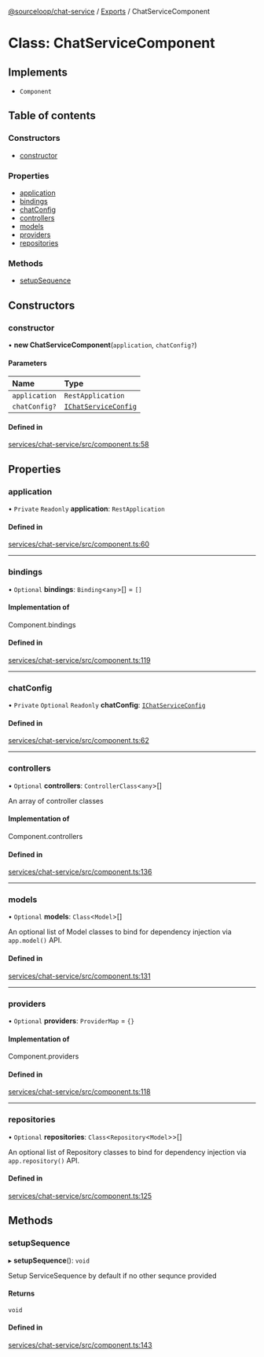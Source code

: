 [@sourceloop/chat-service](../README.md) / [Exports](../modules.md) / ChatServiceComponent

# Class: ChatServiceComponent

## Implements

- `Component`

## Table of contents

### Constructors

- [constructor](ChatServiceComponent.md#constructor)

### Properties

- [application](ChatServiceComponent.md#application)
- [bindings](ChatServiceComponent.md#bindings)
- [chatConfig](ChatServiceComponent.md#chatconfig)
- [controllers](ChatServiceComponent.md#controllers)
- [models](ChatServiceComponent.md#models)
- [providers](ChatServiceComponent.md#providers)
- [repositories](ChatServiceComponent.md#repositories)

### Methods

- [setupSequence](ChatServiceComponent.md#setupsequence)

## Constructors

### constructor

• **new ChatServiceComponent**(`application`, `chatConfig?`)

#### Parameters

| Name | Type |
| :------ | :------ |
| `application` | `RestApplication` |
| `chatConfig?` | [`IChatServiceConfig`](../interfaces/IChatServiceConfig.md) |

#### Defined in

[services/chat-service/src/component.ts:58](https://github.com/sourcefuse/loopback4-microservice-catalog/blob/93a7f917/services/chat-service/src/component.ts#L58)

## Properties

### application

• `Private` `Readonly` **application**: `RestApplication`

#### Defined in

[services/chat-service/src/component.ts:60](https://github.com/sourcefuse/loopback4-microservice-catalog/blob/93a7f917/services/chat-service/src/component.ts#L60)

___

### bindings

• `Optional` **bindings**: `Binding`<`any`\>[] = `[]`

#### Implementation of

Component.bindings

#### Defined in

[services/chat-service/src/component.ts:119](https://github.com/sourcefuse/loopback4-microservice-catalog/blob/93a7f917/services/chat-service/src/component.ts#L119)

___

### chatConfig

• `Private` `Optional` `Readonly` **chatConfig**: [`IChatServiceConfig`](../interfaces/IChatServiceConfig.md)

#### Defined in

[services/chat-service/src/component.ts:62](https://github.com/sourcefuse/loopback4-microservice-catalog/blob/93a7f917/services/chat-service/src/component.ts#L62)

___

### controllers

• `Optional` **controllers**: `ControllerClass`<`any`\>[]

An array of controller classes

#### Implementation of

Component.controllers

#### Defined in

[services/chat-service/src/component.ts:136](https://github.com/sourcefuse/loopback4-microservice-catalog/blob/93a7f917/services/chat-service/src/component.ts#L136)

___

### models

• `Optional` **models**: `Class`<`Model`\>[]

An optional list of Model classes to bind for dependency injection
via `app.model()` API.

#### Defined in

[services/chat-service/src/component.ts:131](https://github.com/sourcefuse/loopback4-microservice-catalog/blob/93a7f917/services/chat-service/src/component.ts#L131)

___

### providers

• `Optional` **providers**: `ProviderMap` = `{}`

#### Implementation of

Component.providers

#### Defined in

[services/chat-service/src/component.ts:118](https://github.com/sourcefuse/loopback4-microservice-catalog/blob/93a7f917/services/chat-service/src/component.ts#L118)

___

### repositories

• `Optional` **repositories**: `Class`<`Repository`<`Model`\>\>[]

An optional list of Repository classes to bind for dependency injection
via `app.repository()` API.

#### Defined in

[services/chat-service/src/component.ts:125](https://github.com/sourcefuse/loopback4-microservice-catalog/blob/93a7f917/services/chat-service/src/component.ts#L125)

## Methods

### setupSequence

▸ **setupSequence**(): `void`

Setup ServiceSequence by default if no other sequnce provided

#### Returns

`void`

#### Defined in

[services/chat-service/src/component.ts:143](https://github.com/sourcefuse/loopback4-microservice-catalog/blob/93a7f917/services/chat-service/src/component.ts#L143)

